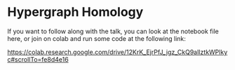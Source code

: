 # Hypergraph Homology

If you want to follow along with the talk, you can look at the notebook file here, or join on colab and run some code at the following link:

https://colab.research.google.com/drive/12KrK_EjrPfJ_jgz_CkQ9alIztkWPlkyc#scrollTo=fe8d4e16
